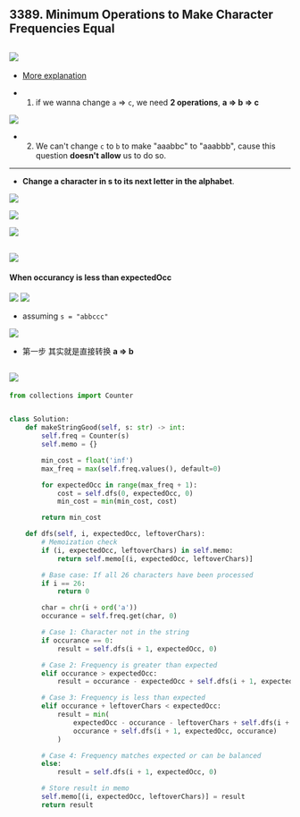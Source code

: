 ## 3389. Minimum Operations to Make Character Frequencies Equal
![](img/2025-02-25-00-42-19.png)
---

- [More explanation](https://www.youtube.com/watch?v=k5GQ0W1BQxs)

- 1. if we wanna change `a` => `c`, we need **2 operations**, **a => b => c**

![](img/2025-02-25-12-57-27.png)


- 2. We can't change `c` to `b` to make "aaabbc" to "aaabbb", cause this question **doesn't allow** us to do so.

---


- **Change a character in s to its next letter in the alphabet**.

![](img/2025-02-25-00-59-39.png)

![](img/2025-02-25-01-02-35.png)

![](img/2025-02-25-01-03-29.png)

![](img/2025-02-25-01-03-54.png)
---

#### When occurancy is less than expectedOcc

![](img/2025-02-25-13-14-23.png)
![](img/2025-02-25-13-55-41.png)



- assuming `s = "abbccc"`

![](img/2025-02-25-14-08-09.png)

- 第一步 其实就是直接转换 **a => b**


![](img/2025-02-25-14-09-35.png)
---


```py
from collections import Counter


class Solution:
    def makeStringGood(self, s: str) -> int:
        self.freq = Counter(s)
        self.memo = {}

        min_cost = float('inf')
        max_freq = max(self.freq.values(), default=0)

        for expectedOcc in range(max_freq + 1):
            cost = self.dfs(0, expectedOcc, 0)
            min_cost = min(min_cost, cost)

        return min_cost

    def dfs(self, i, expectedOcc, leftoverChars):
        # Memoization check
        if (i, expectedOcc, leftoverChars) in self.memo:
            return self.memo[(i, expectedOcc, leftoverChars)]

        # Base case: If all 26 characters have been processed
        if i == 26:
            return 0

        char = chr(i + ord('a'))
        occurance = self.freq.get(char, 0)

        # Case 1: Character not in the string
        if occurance == 0:
            result = self.dfs(i + 1, expectedOcc, 0)

        # Case 2: Frequency is greater than expected
        elif occurance > expectedOcc:
            result = occurance - expectedOcc + self.dfs(i + 1, expectedOcc, occurance - expectedOcc)

        # Case 3: Frequency is less than expected
        elif occurance + leftoverChars < expectedOcc:
            result = min(
                expectedOcc - occurance - leftoverChars + self.dfs(i + 1, expectedOcc, 0),
                occurance + self.dfs(i + 1, expectedOcc, occurance)
            )

        # Case 4: Frequency matches expected or can be balanced
        else:
            result = self.dfs(i + 1, expectedOcc, 0)

        # Store result in memo
        self.memo[(i, expectedOcc, leftoverChars)] = result
        return result
```